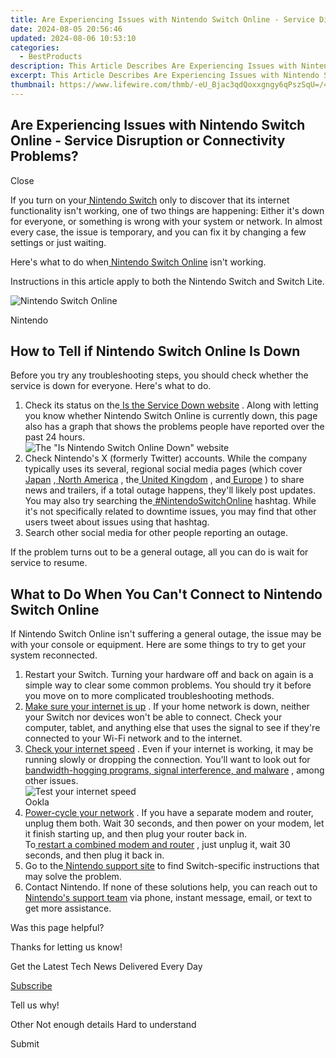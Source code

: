 ```yaml
---
title: Are Experiencing Issues with Nintendo Switch Online - Service Disruption or Connectivity Problems?
date: 2024-08-05 20:56:46
updated: 2024-08-06 10:53:10
categories:
  - BestProducts
description: This Article Describes Are Experiencing Issues with Nintendo Switch Online - Service Disruption or Connectivity Problems?
excerpt: This Article Describes Are Experiencing Issues with Nintendo Switch Online - Service Disruption or Connectivity Problems?
thumbnail: https://www.lifewire.com/thmb/-eU_Bjac3qdQoxxgngy6qPszSqU=/400x300/filters:no_upscale():max_bytes(150000):strip_icc():format(webp)/001-is-nintendo-switch-online-down-or-is-it-just-you-4846361-d95930818e9d4bc39ff7535c50087c08.jpg
---
```


## Are Experiencing Issues with Nintendo Switch Online - Service Disruption or Connectivity Problems?

Close 

 If you turn on your[ Nintendo Switch](https://www.lifewire.com/what-is-the-nintendo-switch-4148184) only to discover that its internet functionality isn't working, one of two things are happening: Either it's down for everyone, or something is wrong with your system or network. In almost every case, the issue is temporary, and you can fix it by changing a few settings or just waiting.

 Here's what to do when[ Nintendo Switch Online](https://www.lifewire.com/what-is-nintendo-switch-online-4175784) isn't working.

 Instructions in this article apply to both the Nintendo Switch and Switch Lite.

![Nintendo Switch Online](https://www.lifewire.com/thmb/Iz_a-m3CcpnNNuN2riOp-HsnVqU=/1500x0/filters:no_upscale():max_bytes(150000):strip_icc():format(webp)/001-is-nintendo-switch-online-down-or-is-it-just-you-4846361-d95930818e9d4bc39ff7535c50087c08.jpg) 

Nintendo 

##  How to Tell if Nintendo Switch Online Is Down 

 Before you try any troubleshooting steps, you should check whether the service is down for everyone. Here's what to do.

1. Check its status on the[ Is the Service Down website](https://istheservicedown.com/problems/nintendo-switch) . Along with letting you know whether Nintendo Switch Online is currently down, this page also has a graph that shows the problems people have reported over the past 24 hours.  
![The "Is Nintendo Switch Online Down" website](https://www.lifewire.com/thmb/lw9_m9sDG3WFIS5DIKyukcbBGd4=/1500x0/filters:no_upscale():max_bytes(150000):strip_icc():format(webp)/002--is-nintendo-switch-online-down-or-is-it-just-you-4846361-e7c8bdc19cf444d1939efe81ad9a1c0d.jpg)
2. Check Nintendo's X (formerly Twitter) accounts. While the company typically uses its several, regional social media pages (which cover[ Japan](https://twitter.com/nintendo?lang=en) ,[ North America](https://twitter.com/NintendoAmerica) , the[ United Kingdom](https://twitter.com/nintendouk?lang=en) , and[ Europe](https://twitter.com/NintendoEurope) ) to share news and trailers, if a total outage happens, they'll likely post updates. You may also try searching the[ #NintendoSwitchOnline](https://twitter.com/hashtag/nintendoswitchonline) hashtag. While it's not specifically related to downtime issues, you may find that other users tweet about issues using that hashtag.
3. Search other social media for other people reporting an outage.

 If the problem turns out to be a general outage, all you can do is wait for service to resume.

##  What to Do When You Can't Connect to Nintendo Switch Online 

 If Nintendo Switch Online isn't suffering a general outage, the issue may be with your console or equipment. Here are some things to try to get your system reconnected.

1. Restart your Switch. Turning your hardware off and back on again is a simple way to clear some common problems. You should try it before you move on to more complicated troubleshooting methods.
2. [ Make sure your internet is up](https://www.lifewire.com/what-to-do-when-theres-no-wi-fi-internet-connection-2378240) . If your home network is down, neither your Switch nor devices won't be able to connect. Check your computer, tablet, and anything else that uses the signal to see if they're connected to your Wi-Fi network and to the internet.
3. [ Check your internet speed](https://www.lifewire.com/how-to-test-your-internet-speed-2617987) . Even if your internet is working, it may be running slowly or dropping the connection. You'll want to look out for[ bandwidth-hogging programs, signal interference, and malware](https://www.lifewire.com/troubleshooting-slow-internet-connection-818125) , among other issues.  
![Test your internet speed](https://www.lifewire.com/thmb/N8IYs5Q31MCPqBo7pdoH8fEhySQ=/1500x0/filters:no_upscale():max_bytes(150000):strip_icc():format(webp)/003-is-nintendo-switch-online-down-or-is-it-just-you-4846361-0c4b7fad202a4f1999e164a15bd1f05c.jpg)  
Ookla
4. [ Power-cycle your network](https://www.lifewire.com/why-does-restarting-seem-to-fix-most-computer-problems-2624569) . If you have a separate modem and router, unplug them both. Wait 30 seconds, and then power on your modem, let it finish starting up, and then plug your router back in.  
 To[ restart a combined modem and router](https://www.lifewire.com/how-to-properly-restart-a-router-modem-2624570) , just unplug it, wait 30 seconds, and then plug it back in.
5. Go to the[ Nintendo support site](https://en-americas-support.nintendo.com/app/categories/detail/p/989/c/898) to find Switch-specific instructions that may solve the problem.
6. Contact Nintendo. If none of these solutions help, you can reach out to[ Nintendo's support team](https://en-americas-support.nintendo.com/app/contact) via phone, instant message, email, or text to get more assistance.

Was this page helpful?

Thanks for letting us know!

 Get the Latest Tech News Delivered Every Day

[ Subscribe ](https://www.lifewire.com/#) 

Tell us why!

 Other  Not enough details  Hard to understand 

 Submit 

<ins class="adsbygoogle"
     style="display:block"
     data-ad-format="autorelaxed"
     data-ad-client="ca-pub-7571918770474297"
     data-ad-slot="1223367746"></ins>



<ins class="adsbygoogle"
     style="display:block"
     data-ad-client="ca-pub-7571918770474297"
     data-ad-slot="8358498916"
     data-ad-format="auto"
     data-full-width-responsive="true"></ins>
